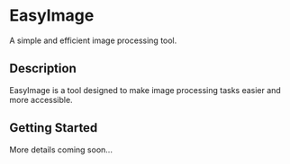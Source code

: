 # EasyImage

A simple and efficient image processing tool.

## Description

EasyImage is a tool designed to make image processing tasks easier and more accessible.

## Getting Started

More details coming soon... 